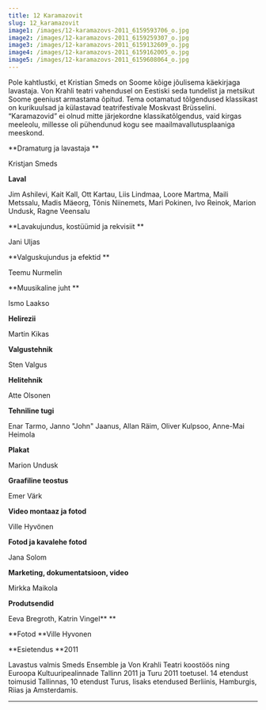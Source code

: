 ```yaml
---
title: 12 Karamazovit
slug: 12_karamazovit
image1: /images/12-karamazovs-2011_6159593706_o.jpg
image2: /images/12-karamazovs-2011_6159259307_o.jpg
image3: /images/12-karamazovs-2011_6159132609_o.jpg
image4: /images/12-karamazovs-2011_6159162005_o.jpg
image5: /images/12-karamazovs-2011_6159608064_o.jpg
---
```

Pole kahtlustki, et Kristian Smeds on Soome kõige jõulisema käekirjaga lavastaja. Von Krahli teatri vahendusel on Eestiski seda tundelist ja metsikut Soome geeniust armastama õpitud. Tema ootamatud tõlgendused klassikast on kurikuulsad ja külastavad teatrifestivale Moskvast Brüsselini. “Karamazovid” ei olnud mitte järjekordne klassikatõlgendus, vaid kirgas meeleolu, millesse oli pühendunud kogu see maailmavallutusplaaniga meeskond. 

**Dramaturg ja lavastaja **

Kristjan Smeds

**Laval**

Jim Ashilevi, Kait Kall, Ott Kartau, Liis Lindmaa, Loore Martma, Maili Metssalu, Madis Mäeorg, Tõnis Niinemets, Mari Pokinen, Ivo Reinok, Marion Undusk, Ragne Veensalu

**Lavakujundus, kostüümid ja rekvisiit **

Jani Uljas

**Valguskujundus ja efektid **

Teemu Nurmelin

**Muusikaline juht **

Ismo Laakso

**Helirezii**

Martin Kikas

**Valgustehnik**

Sten Valgus

**Helitehnik**

Atte Olsonen

**Tehniline tugi**

Enar Tarmo, Janno "John" Jaanus, Allan Räim, Oliver Kulpsoo, Anne-Mai Heimola 

**Plakat**

Marion Undusk

**Graafiline teostus**

Emer Värk

**Video montaaz ja fotod**

Ville Hyvönen 

**Fotod ja kavalehe fotod**

Jana Solom

**Marketing, dokumentatsioon, video**

Mirkka Maikola

**Produtsendid**

Eeva Bregroth, Katrin Vingel** **

**Fotod **Ville Hyvonen

**Esietendus **2011

Lavastus valmis Smeds Ensemble ja Von Krahli Teatri koostöös ning Euroopa Kultuuripealinnade Tallinn 2011 ja Turu 2011 toetusel. 14 etendust toimusid Tallinnas, 10 etendust Turus, lisaks etendused Berliinis, Hamburgis, Riias ja Amsterdamis.

- - -
